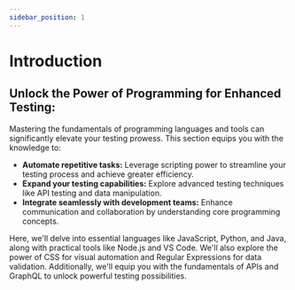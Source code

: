 ```yaml
---
sidebar_position: 1
---
```


# Introduction

## Unlock the Power of Programming for Enhanced Testing:

Mastering the fundamentals of programming languages and tools can significantly elevate your testing prowess. This section equips you with the knowledge to:

* **Automate repetitive tasks:**  Leverage scripting power to streamline your testing process and achieve greater efficiency.
* **Expand your testing capabilities:**  Explore advanced testing techniques like API testing and data manipulation.
* **Integrate seamlessly with development teams:** Enhance communication and collaboration by understanding core programming concepts.

Here, we'll delve into essential languages like JavaScript, Python, and Java, along with practical tools like Node.js and VS Code. We'll also explore the power of CSS for visual automation and Regular Expressions for data validation. Additionally, we'll equip you with the fundamentals of APIs and GraphQL to unlock powerful testing possibilities.




